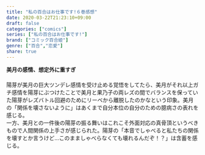 ```yaml
---
title: "私の百合はお仕事です!６巻感想"
date: 2020-03-22T21:23:10+09:00
draft: false
categories: ["comics"]
series: ["私の百合はお仕事です!"]
brand: ["コミック百合姫"]
genre: ["百合","恋愛"]
share: true
---
```

**美月の感情、想定外に重すぎ**  
　  
陽芽が美月の巨大ツンデレ感情を受け止める覚悟をしてたら、美月がそれ以上ガチ感情を陽芽にぶつけたことで美月と果乃子の両レズの間でバランスを保っていた陽芽がレズバトル回避のためにリーベから離脱したのかなという印象。美月の「関係を壊さないように」はあくまで自分本位の自分のための臆病さの表れを感じる。  
一方、美月との一件後の陽芽の振る舞いはこれこそ外面対応の真骨頂というべきもので人間関係の上手さが感じられた。陽芽の「本音でしゃべると私たちの関係を壊すとか言うけど...このまましゃべらなくても壊れるんだぞ！？」は含蓄を感じる。  